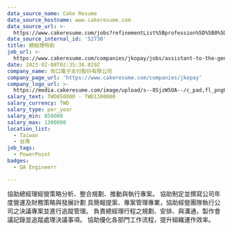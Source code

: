 ```yaml
---
data_source_name: Cake Resume
data_source_hostname: www.cakeresume.com
data_source_url: >-
  https://www.cakeresume.com/jobs?refinementList%5Bprofession%5D%5B0%5D=engineering_qa-engineer&refinementList%5Bsalary_currency%5D=TWD&range%5Bsalary_range%5D%5Bmin%5D=800096
data_source_internal_id: '52730'
title: 總經理特助
job_url: >-
  https://www.cakeresume.com/companies/jkopay/jobs/assistant-to-the-general-manager
date: 2023-02-08T02:35:38.029Z
company_name: 街口電子支付股份有限公司
company_page_url: 'https://www.cakeresume.com/companies/jkopay'
company_logo_url: >-
  https://media.cakeresume.com/image/upload/s--8SjzW5OA--/c_pad,fl_png8,h_200,w_200/v1627550721/oekx7czyjznjimizhtuc.png
salary_text: TWD850000 - TWD1300000
salary_currency: TWD
salary_type: per_year
salary_min: 850000
salary_max: 1300000
location_list:
  - Taiwan
  - 台灣
job_tags:
  - PowerPoint
badges:
  - QA Engineerr

---
```


協助總經理經營策略分析、整合規劃、推動與執行專案。 協助制定並撰寫公司年度營運及財務策略與發展計劃 具簡報提案、專案管理專業，協助經營團隊執行公司之決議專案並進行追蹤管理。 負責總經理行程之規劃、安排、與溝通，製作會議記錄並追蹤處理決議事項。 協助優化各部門工作流程，提升組織運作效率。